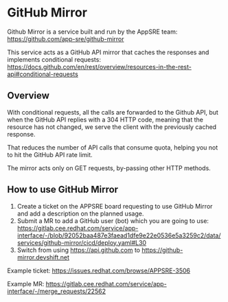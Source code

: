 # GitHub Mirror

Github Mirror is a service built and run by the AppSRE team: https://github.com/app-sre/github-mirror

This service acts as a GitHub API mirror that caches the responses and implements conditional requests: https://docs.github.com/en/rest/overview/resources-in-the-rest-api#conditional-requests

## Overview

With conditional requests, all the calls are forwarded to the Github API, but when the GitHub API replies with a 304 HTTP code, meaning that the resource has not changed, we serve the client with the previously cached response.

That reduces the number of API calls that consume quota, helping you not to hit the GitHub API rate limit.

The mirror acts only on GET requests, by-passing other HTTP methods.

## How to use GitHub Mirror

1. Create a ticket on the APPSRE board requesting to use GitHub Mirror and add a description on the planned usage.
2. Submit a MR to add a GitHub user (bot) which you are going to use: https://gitlab.cee.redhat.com/service/app-interface/-/blob/92052baa487e3faead1dfe9e22e0536e5a3259c2/data/services/github-mirror/cicd/deploy.yaml#L30
3. Switch from using https://api.github.com to https://github-mirror.devshift.net

Example ticket: https://issues.redhat.com/browse/APPSRE-3506

Example MR: https://gitlab.cee.redhat.com/service/app-interface/-/merge_requests/22562
